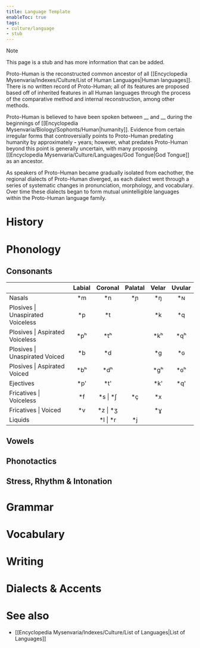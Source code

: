 ```yaml
---
title: Language Template
enableToc: true
tags:
- culture/language
- stub
---
```


> [!note]
> This page is a stub and has more information that can be added.


Proto-Human is the reconstructed common ancestor of all [[Encyclopedia Mysenvaria/Indexes/Culture/List of Human Languages|Human languages]]. There is no written record of Proto-Human; all of its features are proposed based off of inherited features in all Human languages through the process of the comparative method and internal reconstruction, among other methods.

Proto-Human is believed to have been spoken between __ and __ during the beginnings of [[Encyclopedia Mysenvaria/Biology/Sophonts/Human|humanity]]. Evidence from certain irregular forms that controversially points to Proto-Human predating humanity by approximately __-__ years; however, what predates Proto-Human beyond this point is generally uncertain, with many proposing [[Encyclopedia Mysenvaria/Culture/Languages/God Tongue|God Tongue]] as an ancestor.

As speakers of Proto-Human became gradually isolated from eachother, the regional dialects of Proto-Human diverged, as each dialect went through a series of systematic changes in pronunciation, morphology, and vocabulary. Over time these dialects began to form mutual unintelligible languages within the Proto-Human language family.
# History

# Phonology

## Consonants
|                                   | Labial |  Coronal   | Palatal | Velar | Uvular |
|:--------------------------------- |:------:|:----------:|:-------:|:-----:|:------:|
| Nasals                            |  \*m   |    \*n     |   \*ɲ   |  \*ŋ  |  \*ɴ   |
| Plosives \| Unaspirated Voiceless |  \*p   |    \*t     |         |  \*k  |  \*q   |
| Plosives \| Aspirated Voiceless   |  \*pʰ  |    \*tʰ    |         | \*kʰ  |  \*qʰ  |
| Plosives \| Unaspirated Voiced    |  \*b   |    \*d     |         |  \*g  |  \*ɢ   |
| Plosives \| Aspirated Voiced      |  \*bʰ  |    \*dʰ    |         | \*gʰ  |  \*ɢʰ  |
| Ejectives                         |  \*p'  |    \*t'    |         | \*k'  |  \*q'  |
| Fricatives \| Voiceless           |  \*f   | \*s \| \*ʃ |   \*ç   |  \*x  |        |
| Fricatives \| Voiced              |  \*v   | \*z \| \*ʒ |         |  \*ɣ  |        |
| Liquids                           |        | \*l \| \*r |   \*j   |       |        |

## Vowels

## Phonotactics

## Stress, Rhythm & Intonation

# Grammar

# Vocabulary

# Writing

# Dialects & Accents

# See also
- [[Encyclopedia Mysenvaria/Indexes/Culture/List of Languages|List of Languages]]